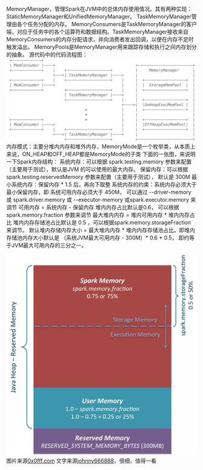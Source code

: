 MemoryManager，管理Spark在JVM中的总体内存使用情况。其有两种实现：StaticMemoryManager和UnifiedMemoryManager。
TaskMemoryManager管理由各个任务分配的内存。
MemoryConsumers是TaskMemoryManager的客户端，对应于任务中的各个运算符和数据结构。TaskMemoryManager接收来自MemoryConsumers的内存分配请求，并向消费者发出回调，以便在内存不足时触发溢出。
MemoryPools是MemoryManager用来跟踪存储和执行之间内存划分的抽象。
源代码中的代码流程图：
![1.png](https://github.com/V-I-C-T-O-R/spark-source-code/blob/master/article/6/pic/1.png)
内存模式：主要分堆内内存和堆外内存，MemoryMode是一个枚举类，从本质上来说，ON_HEAP和OFF_HEAP都是MemoryMode的子类
下面的一张图，来说明一下Spark内存结构：
系统内存：可以根据 spark.testing.memory 参数来配置（主要用于测试），默认是JVM 的可以使用的最大内存。
保留内存：可以根据 spark.testing.reservedMemory 参数来配置（主要用于测试）， 默认是 300M
最小系统内存：保留内存 * 1.5 后，再向下取整
系统内存的约束：系统内存必须大于最小保留内存，即 系统可用内存必须大于 450M， 可以通过 --driver-memory 或  spark.driver.memory 或 --executor-memory 或spark.executor.memory 来调节
可用内存 = 系统内存 - 保留内存
堆内内存占比默认是0.6， 可以根据 spark.memory.fraction 参数来调节
最大堆内内存 = 堆内可用内存 * 堆内内存占比
堆内内存存储池占比默认是 0.5 ，可以根据spark.memory.storageFraction 来调节。
默认堆内存储内存大小 = 最大堆内内存 * 堆内内存存储池占比。即堆内存储池内存大小默认是 （系统JVM最大可用内存 -  300M）* 0.6 * 0.5， 即约等于JVM最大可用内存的三分之一。

![2.png](https://github.com/V-I-C-T-O-R/spark-source-code/blob/master/article/6/pic/2.png)
图片来源[0x0fff.com](https://0x0fff.com/spark-memory-management/)
文字来源[johnny666888](https://www.cnblogs.com/johnny666888/p/11197519.html)，很细，值得一看
